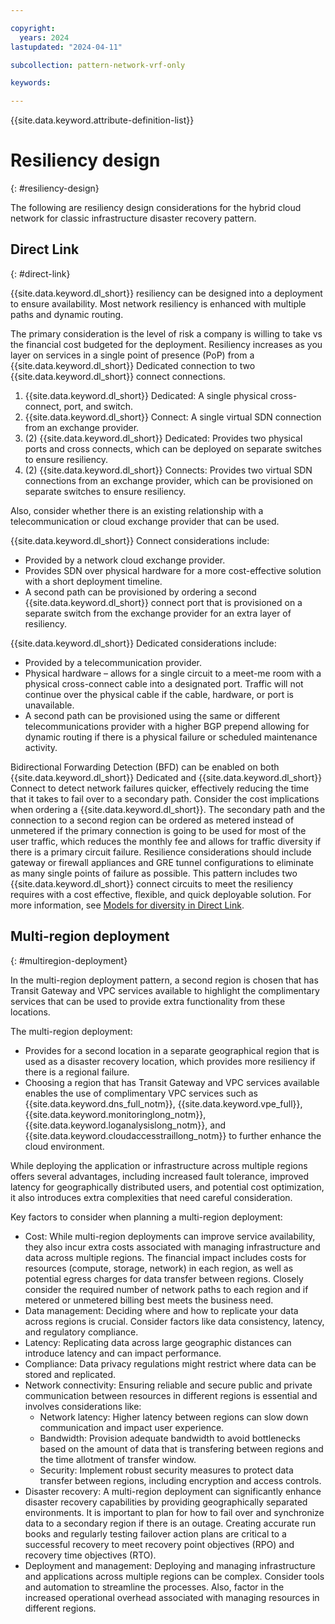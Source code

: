 ```yaml
---

copyright:
  years: 2024
lastupdated: "2024-04-11"

subcollection: pattern-network-vrf-only

keywords:

---
```


{{site.data.keyword.attribute-definition-list}}

# Resiliency design
{: #resiliency-design}

The following are resiliency design considerations for the hybrid cloud network for classic infrastructure disaster recovery pattern.

## Direct Link
{: #direct-link}

{{site.data.keyword.dl_short}} resiliency can be designed into a deployment to ensure availability. Most network resiliency is enhanced with multiple paths and dynamic routing.

The primary consideration is the level of risk a company is willing to take vs the financial cost budgeted for the deployment. Resiliency increases as you layer on services in a single point of presence (PoP) from a {{site.data.keyword.dl_short}} Dedicated connection to two {{site.data.keyword.dl_short}} connect connections.

1. {{site.data.keyword.dl_short}} Dedicated: A single physical cross-connect, port, and switch.
2. {{site.data.keyword.dl_short}} Connect: A single virtual SDN connection from an exchange provider.
3. (2) {{site.data.keyword.dl_short}} Dedicated: Provides two physical ports and cross connects, which can be deployed on separate switches to ensure resiliency.
4. (2) {{site.data.keyword.dl_short}} Connects: Provides two virtual SDN connections from an exchange provider, which can be provisioned on separate switches to ensure resiliency.

Also, consider whether there is an existing relationship with a telecommunication or cloud exchange provider that can be used.

{{site.data.keyword.dl_short}} Connect considerations include:

- Provided by a network cloud exchange provider.
- Provides SDN over physical hardware for a more cost-effective solution with a short deployment timeline.
- A second path can be provisioned by ordering a second {{site.data.keyword.dl_short}} connect port that is provisioned on a separate switch from the exchange provider for an extra layer of resiliency.

{{site.data.keyword.dl_short}} Dedicated considerations include:

- Provided by a telecommunication provider.
- Physical hardware – allows for a single circuit to a meet-me room with a physical cross-connect cable into a designated port. Traffic will not continue over the physical cable if the cable, hardware, or port is unavailable.
- A second path can be provisioned using the same or different telecommunications provider with a higher BGP prepend allowing for dynamic routing if there is a physical failure or scheduled maintenance activity.

Bidirectional Forwarding Detection (BFD) can be enabled on both {{site.data.keyword.dl_short}} Dedicated and {{site.data.keyword.dl_short}} Connect to detect network failures quicker, effectively reducing the time that it takes to fail over to a secondary path. Consider the cost implications when ordering a {{site.data.keyword.dl_short}}. The secondary path and the connection to a second region can be ordered as metered instead of unmetered if the primary connection is going to be used for most of the user traffic, which reduces the monthly fee and allows for traffic diversity if there is a primary circuit failure. Resilience considerations should include gateway or firewall appliances and GRE tunnel configurations to eliminate as many single points of failure as possible.
This pattern includes two {{site.data.keyword.dl_short}} connect circuits to meet the resiliency requires with a cost effective, flexible, and quick deployable solution. For more information, see [Models for diversity in Direct Link](/docs/dl?topic=dl-models-for-diversity-and-redundancy-in-direct-link).

## Multi-region deployment
{: #multiregion-deployment}

In the multi-region deployment pattern, a second region is chosen that has Transit Gateway and VPC services available to highlight the complimentary services that can be used to provide extra functionality from these locations.

The multi-region deployment:

- Provides for a second location in a separate geographical region that is used as a disaster recovery location, which provides more resiliency if there is a regional failure.
- Choosing a region that has Transit Gateway and VPC services available enables the use of complimentary VPC services such as {{site.data.keyword.dns_full_notm}}, {{site.data.keyword.vpe_full}}, {{site.data.keyword.monitoringlong_notm}}, {{site.data.keyword.loganalysislong_notm}}, and {{site.data.keyword.cloudaccesstraillong_notm}} to further enhance the cloud environment.

While deploying the application or infrastructure across multiple regions offers several advantages, including increased fault tolerance, improved latency for geographically distributed users, and potential cost optimization, it also introduces extra complexities that need careful consideration.

Key factors to consider when planning a multi-region deployment:

- Cost: While multi-region deployments can improve service availability, they also incur extra costs associated with managing infrastructure and data across multiple regions. The financial impact includes costs for resources (compute, storage, network) in each region, as well as potential egress charges for data transfer between regions. Closely consider the required number of network paths to each region and if metered or unmetered billing best meets the business need.
- Data management: Deciding where and how to replicate your data across regions is crucial. Consider factors like data consistency, latency, and regulatory compliance.
- Latency: Replicating data across large geographic distances can introduce latency and can impact performance.
- Compliance: Data privacy regulations might restrict where data can be stored and replicated.
- Network connectivity: Ensuring reliable and secure public and private communication between resources in different regions is essential and involves considerations like:
    - Network latency: Higher latency between regions can slow down communication and impact user experience.
    - Bandwidth: Provision adequate bandwidth to avoid bottlenecks based on the amount of data that is transfering between regions and the time allotment of transfer window.
    - Security: Implement robust security measures to protect data transfer between regions, including encryption and access controls.
- Disaster recovery: A multi-region deployment can significantly enhance disaster recovery capabilities by providing geographically separated environments. It is important to plan for how to fail over and synchronize data to a secondary region if there is an outage. Creating accurate run books and regularly testing failover action plans are critical to a successful recovery to meet recovery point objectives (RPO) and recovery time objectives (RTO).
- Deployment and management: Deploying and managing infrastructure and applications across multiple regions can be complex. Consider tools and automation to streamline the processes. Also, factor in the increased operational overhead associated with managing resources in different regions.
